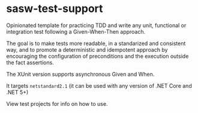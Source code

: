 # sasw-test-support
Opinionated template for practicing TDD and write any unit, functional or integration test following a Given-When-Then approach.

The goal is to make tests more readable, in a standarized and consistent way, and to promote a deterministic and idempotent approach by encouraging
the configuration of preconditions and the execution outside the fact assertions.

The XUnit version supports asynchronous Given and When.

It targets `netstandard2.1` (it can be used with any version of .NET Core and .NET 5+)

View test projects for info on how to use.